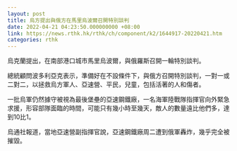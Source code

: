 ```yaml
---
layout: post
title: 烏方提出與俄方在馬里烏波爾召開特別談判
date: 2022-04-21 04:23:50.000000000 +08:00
link: https://news.rthk.hk/rthk/ch/component/k2/1644917-20220421.htm
categories: rthk
---
```


烏克蘭提出，在南部港口城市馬里烏波爾，與俄羅斯召開一輪特別談判。

總統顧問波多利亞克表示，準備好在不設條件下，與俄方召開特別談判，一對一或二對二，以拯救烏方軍人、亞速營、平民，兒童，包括活著的人和傷者。

一批烏軍仍然據守被視為最後堡壘的亞速鋼鐵廠，一名海軍陸戰隊指揮官向外緊急求援，形容部隊面臨的時間，可能只有幾小時至幾天，敵人的數量遠比他們多，達到10比1。

烏通社報道，當地亞速營副指揮官說，亞速鋼鐵廠周二遭到俄軍轟炸，幾乎完全被摧毀。
